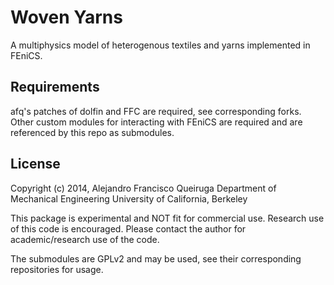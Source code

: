 Woven Yarns
===========

A multiphysics model of heterogenous textiles and yarns implemented in FEniCS.

Requirements
------------

afq's patches of dolfin and FFC are required, see corresponding forks. Other custom modules 
for interacting with FEniCS are required and are referenced by this repo as submodules.


License
-------

Copyright (c) 2014, Alejandro Francisco Queiruga
Department of Mechanical Engineering
University of California, Berkeley

This package is experimental and NOT fit for commercial use.
Research use of this code is encouraged. Please contact the 
author for academic/research use of the code.

The submodules are GPLv2 and may be used, see their corresponding
repositories for usage.
